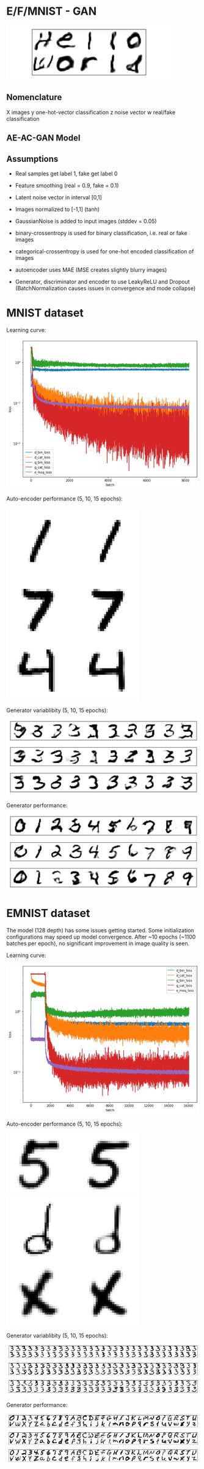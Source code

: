 # E/F/MNIST - GAN

![Hello World](img/HelloWorld.png)

## Nomenclature

X     images
y     one-hot-vector classification
z     noise vector
w     real/fake classification

## AE-AC-GAN Model

## Assumptions

* Real samples get label 1, fake get label 0
* Feature smoothing (real = 0.9, fake = 0.1)
* Latent noise vector in interval [0,1]
* Images normalized to [-1,1] (tanh)
* GaussianNoise is added to input images (stddev = 0.05)

* binary-crossentropy is used for binary classification, i.e. real or fake images
* categorical-crossentropy is used for one-hot encoded classification of images
* autoencoder uses MAE (MSE creates slightly blurry images)

* Generator, discriminator and encoder to use LeakyReLU and Dropout (BatchNormalization causes issues in convergence and mode collapse)

# MNIST dataset

Learning curve:

![MNIST loss](img/mnist-loss.png)

Auto-encoder performance (5, 10, 15 epochs):

![epoch autoencoder 5](img/mnist-ae-5.png)
![epoch autoencoder 10](img/mnist-ae-10.png)
![epoch autoencoder 15](img/mnist-ae-15.png)

Generator variablibity (5, 10, 15 epochs):

![epoch generator 5](img/mnist-gen-var-5.png)
![epoch generator 10](img/mnist-gen-var-10.png)
![epoch generator 15](img/mnist-gen-var-15.png)

Generator performance:

![epoch generator 5](img/mnist-gen-5.png)
![epoch generator 10](img/mnist-gen-10.png)
![epoch generator 15](img/mnist-gen-15.png)

# EMNIST dataset

The model (128 depth) has some issues getting started. Some initialization configurations may speed up model convergence. After ~10 epochs (~1100 batches per epoch), no significant improvement in image quality is seen.

Learning curve:

![EMNIST loss](img/emnist-loss.png)

Auto-encoder performance (5, 10, 15 epochs):

![epoch autoencoder 5](img/emnist-ae-5.png)
![epoch autoencoder 10](img/emnist-ae-10.png)
![epoch autoencoder 15](img/emnist-ae-15.png)

Generator variablibity (5, 10, 15 epochs):

![epoch generator 5](img/emnist-gen-var-5.png)
![epoch generator 10](img/emnist-gen-var-10.png)
![epoch generator 15](img/emnist-gen-var-15.png)

Generator performance:

![epoch generator 5](img/emnist-gen-5.png)
![epoch generator 10](img/emnist-gen-10.png)
![epoch generator 15](img/emnist-gen-15.png)
